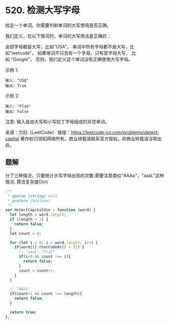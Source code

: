 # 520. 检测大写字母
给定一个单词，你需要判断单词的大写使用是否正确。

我们定义，在以下情况时，单词的大写用法是正确的：

全部字母都是大写，比如"USA"。
单词中所有字母都不是大写，比如"leetcode"。
如果单词不只含有一个字母，只有首字母大写， 比如 "Google"。
否则，我们定义这个单词没有正确使用大写字母。

示例 1:

    输入: "USA"
    输出: True
示例 2:

    输入: "FlaG"
    输出: False
注意: 输入是由大写和小写拉丁字母组成的非空单词。

来源：力扣（LeetCode）
链接：https://leetcode-cn.com/problems/detect-capital
著作权归领扣网络所有。商业转载请联系官方授权，非商业转载请注明出处。

## 题解
分了三种情况，只要统计大写字母出现的次数.需要注意类似“AAAa"，"aaaL"这种情况. 算法复杂度O(n)
```js
/**
 * @param {string} word
 * @return {boolean}
 */
var detectCapitalUse = function (word) {
  let length = word.length;
  if (length < 1) {
    return false;
  }
  let count = 0;

  for (let i = 0; i < word.length; i++) {
    if(word[i].charCodeAt() < 91) {
      // "aaaL","FlaG"
      if(i>0 && count !== i){
        return false;
      }
      count = count+1;
    }
  }

  // “AAAa"
  if(count>1 && count !== length){
    return false;
  }

  return true;
};
```